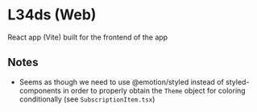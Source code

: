 # L34ds (Web)

React app (Vite) built for the frontend of the app

## Notes

- Seems as though we need to use @emotion/styled instead of styled-components in order to properly obtain the `Theme` object for coloring conditionally (see `SubscriptionItem.tsx`)
